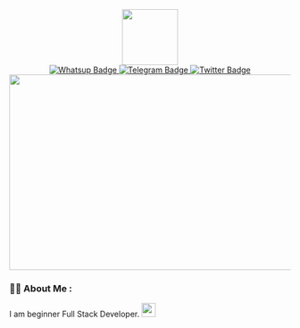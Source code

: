 <div id="header" align="center">
  <img src="https://media.giphy.com/media/RemHbGtR3lNsqyERMS/giphy.gif" width="100"/>
</div>
<div id="badges" align="center">
  <a href="https://linkedin.com/in/your_linkedin_profile">
    <img src="https://img.shields.io/badge/WhatsUp-green?style=for-the-badge&logo=linkedin&logoColor=white" alt="Whatsup Badge"/>
  </a>
  <a href="https://youtube.com/c/your_youtube_channel">
    <img src="https://img.shields.io/badge/Telegram-blue?style=for-the-badge&logo=youtube&logoColor=white" alt="Telegram Badge"/>
  </a>
  <a href="https://twitter.com/your_twitter_profile">
    <img src="https://img.shields.io/badge/Twitter-blue?style=for-the-badge&logo=twitter&logoColor=white" alt="Twitter Badge"/>
  </a>
</div>
<div id="badges" align="center">
<img src="https://komarev.com/ghpvc/?username=Priadkomarri48&style=flat-square&color=blue" alt=""/>
</div>
<div align="center">
  <img src="https://media.giphy.com/media/v1.Y2lkPTc5MGI3NjExaGoydmM0bmlic2NtZTZkaTZtMmxncTh2em0zb29sdTVpYm4wZ3E3NCZlcD12MV9pbnRlcm5hbF9naWZfYnlfaWQmY3Q9Zw/XbJYBCi69nyVOffLIU/giphy-downsized.gif" width="600" height="350"/>
</div>

### :woman_technologist: About Me :
I am beginner Full Stack Developer. <img src="https://media.giphy.com/media/WUlplcMpOCEmTGBtBW/giphy.gif" width="25">

  
